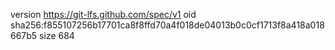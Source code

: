 version https://git-lfs.github.com/spec/v1
oid sha256:f855107256b17701ca8f8ffd70a4f018de04013b0c0cf1713f8a418a018667b5
size 684
